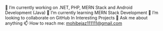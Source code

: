 🔭 I’m currently working on .NET, PHP, MERN Stack and Android Development (Java)
🌱 I’m currently learning MERN Stack Development
👯 I’m looking to collaborate on GitHub In Interesting Projects
💬 Ask me about anything
📫 How to reach me: mohibejaz111111@gmail.com

<!---
Muhammad-Mohib/Muhammad-Mohib is a ✨ special ✨ repository because its `README.md` (this file) appears on your GitHub profile.
You can click the Preview link to take a look at your changes.
--->
